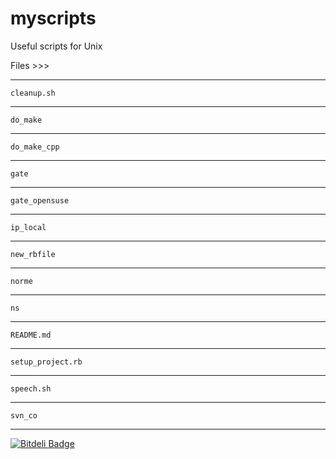 myscripts
=========

Useful scripts for Unix

Files >>>

---
	cleanup.sh
---
	do_make
---
	do_make_cpp
---
	gate
---
	gate_opensuse
---
	ip_local
---
	new_rbfile
---
	norme
---
	ns
---
	README.md
---
	setup_project.rb
---
	speech.sh
---
	svn_co
---


[![Bitdeli Badge](https://d2weczhvl823v0.cloudfront.net/gueyeb/my_scripts/trend.png)](https://bitdeli.com/free "Bitdeli Badge")

